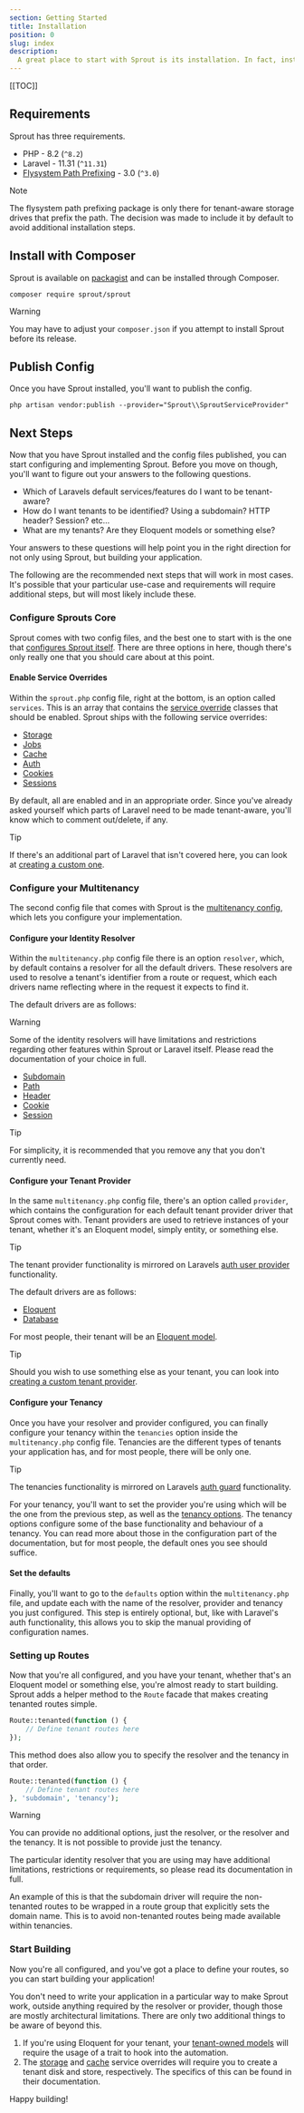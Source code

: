 ```yaml
---
section: Getting Started
title: Installation
position: 0
slug: index
description:
  A great place to start with Sprout is its installation. In fact, installation is the number one most recommended place to start when using a package.
---
```


[[TOC]]

## Requirements

Sprout has three requirements.

- PHP - 8.2 (`^8.2`)
- Laravel - 11.31 (`^11.31`)
- [Flysystem Path Prefixing](https://packagist.org/packages/league/flysystem-path-prefixing) - 3.0 (`^3.0`)

> [!NOTE]
> The flysystem path prefixing package is only there for tenant-aware storage drives that prefix the path.
> The decision was made to include it by default to avoid additional installation steps.

## Install with Composer

Sprout is available on [packagist](https://packagist.org/packages/sprout/sprout) and can be installed through Composer.

```shell
composer require sprout/sprout
```

> [!WARNING]
> You may have to adjust your `composer.json` if you attempt to install Sprout before its release.

## Publish Config

Once you have Sprout installed, you'll want to publish the config.

```shell
php artisan vendor:publish --provider="Sprout\\SproutServiceProvider"
```

## Next Steps

Now that you have Sprout installed and the config files published, you can start configuring and implementing Sprout.
Before you move on though, you'll want to figure out your answers to the following questions.

- Which of Laravels default services/features do I want to be tenant-aware?
- How do I want tenants to be identified? Using a subdomain? HTTP header? Session? etc...
- What are my tenants? Are they Eloquent models or something else?

Your answers to these questions will help point you in the right direction for not only using Sprout,
but building your application.

The following are the recommended next steps that will work in most cases.
It's possible that your particular use-case and requirements will require additional steps,
but will most likely include these.

### Configure Sprouts Core

Sprout comes with two config files,
and the best one to start with is the one that [configures Sprout itself](configuration#sprout-config).
There are three options in here, though there's only really one that you should care about at this point.

#### Enable Service Overrides

Within the `sprout.php` config file, right at the bottom, is an option called `services`.
This is an array that contains the [service override](service-overrides) classes that should be enabled.
Sprout ships with the following service overrides:

- [Storage](storage)
- [Jobs](jobs)
- [Cache](cache)
- [Auth](auth)
- [Cookies](cookies)
- [Sessions](sessions)

By default, all are enabled and in an appropriate order.
Since you've already asked yourself which parts of Laravel need to be made tenant-aware,
you'll know which to comment out/delete, if any.

> [!TIP]
> If there's an additional part of Laravel that isn't covered here,
> you can look at [creating a custom one](custom-service-override).

### Configure your Multitenancy

The second config file that comes with Sprout is the [multitenancy config](configuration#multitenancy-config),
which lets you configure your implementation.

#### Configure your Identity Resolver

Within the `multitenancy.php` config file there is an option `resolver`,
which, by default contains a resolver for all the default drivers.
These resolvers are used to resolve a tenant's identifier from a route or request,
which each drivers name reflecting where in the request it expects to find it.

The default drivers are as follows:

> [!WARNING]
> Some of the identity resolvers will have limitations and restrictions regarding other features within Sprout or
> Laravel itself.
> Please read the documentation of your choice in full.

- [Subdomain](subdomain)
- [Path](path)
- [Header](header)
- [Cookie](cookie)
- [Session](session)

> [!TIP]
> For simplicity, it is recommended that you remove any that you don't currently need.

#### Configure your Tenant Provider

In the same `multitenancy.php` config file, there's an option called `provider`,
which contains the configuration for each default tenant provider driver that Sprout comes with.
Tenant providers are used to retrieve instances of your tenant,
whether it's an Eloquent model, simply entity, or something else.

> [!TIP]
> The tenant provider functionality is mirrored on
> Laravels [auth user provider](https://laravel.com/docs/11.x/authentication#adding-custom-user-providers) functionality.

The default drivers are as follows:

- [Eloquent](eloquent)
- [Database](database)

For most people, their tenant will be an [Eloquent model](tenant-models).

> [!TIP]
> Should you wish to use something else as your tenant, you can look into [creating a custom tenant provider](custom-tenant-provider).

#### Configure your Tenancy

Once you have your resolver and provider configured,
you can finally configure your tenancy within the `tenancies` option inside the `multitenancy.php` config file.
Tenancies are the different types of tenants your application has, and for most people, there will be only one.

> [!TIP]
> The tenancies functionality is mirrored on
> Laravels [auth guard](https://laravel.com/docs/11.x/authentication#adding-custom-guards) functionality.

For your tenancy,
you'll want to set the provider you're using which will be the one from the previous step,
as well as the [tenancy options](configuration#tenancy-options).
The tenancy options configure some of the base functionality and behaviour of a tenancy.
You can read more about those in the configuration part of the documentation,
but for most people, the default ones you see should suffice.

#### Set the defaults

Finally, you'll want to go to the `defaults` option within the `multitenancy.php` file,
and update each with the name of the resolver, provider and tenancy you just configured.
This step is entirely optional,
but, like with Laravel's auth functionality, this allows you to skip the manual providing of configuration names.

### Setting up Routes

Now that you're all configured, and you have your tenant,
whether that's an Eloquent model or something else, you're almost ready to start building.
Sprout adds a helper method to the `Route` facade that makes creating tenanted routes simple.

```php
Route::tenanted(function () {
    // Define tenant routes here
});
```

This method does also allow you to specify the resolver and the tenancy in that order.

```php
Route::tenanted(function () {
    // Define tenant routes here
}, 'subdomain', 'tenancy');
```

> [!WARNING]
> You can provide no additional options, just the resolver, or the resolver and the tenancy.
> It is not possible to provide just the tenancy.

The particular identity resolver that you are using may have additional limitations,
restrictions or requirements, so please read its documentation in full.

An example of this is
that the subdomain driver will require the non-tenanted routes
to be wrapped in a route group that explicitly sets the domain name.
This is to avoid non-tenanted routes being made available within tenancies.

### Start Building

Now you're all configured, and you've got a place to define your routes, so you can start building your application!

You don't need to write your application in a particular way to make Sprout work,
outside anything required by the resolver or provider, though those are mostly architectural limitations.
There are only two additional things to be aware of beyond this.

1. If you're using Eloquent for your tenant, your [tenant-owned models](tenant-child-models) will require the usage of a trait to hook into the automation.
2. The [storage](storage) and [cache](cache) service overrides will require you to create a tenant disk and store, respectively. The specifics of this can be found in their documentation.

Happy building!
